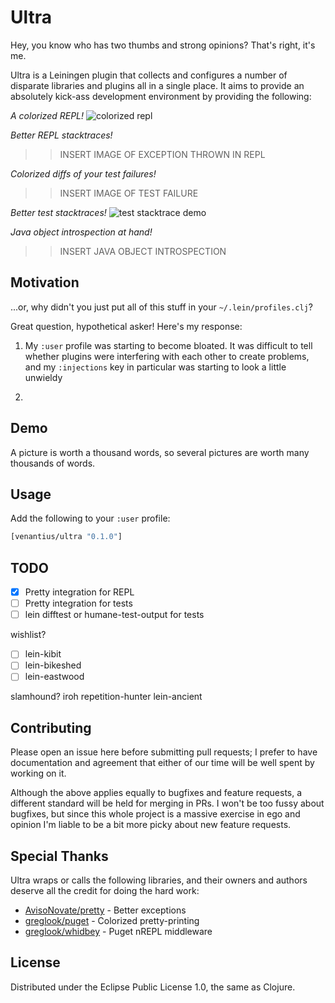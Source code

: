 # Ultra

Hey, you know who has two thumbs and strong opinions? That's right, it's me.

Ultra is a Leiningen plugin that collects and configures a number of disparate
libraries and plugins all in a single place. It aims to provide an absolutely 
kick-ass development environment by providing the following:

*A colorized REPL!*
![colorized repl](https://venantius.github.io/ultra/images/colorized-repl.png)

*Better REPL stacktraces!*
>> INSERT IMAGE OF EXCEPTION THROWN IN REPL

*Colorized diffs of your test failures!*
>> INSERT IMAGE OF TEST FAILURE

*Better test stacktraces!*
![test stacktrace demo](https://venantius.github.io/ultra/images/colorized-test-stacktrace.png)

*Java object introspection at hand!*
>> INSERT JAVA OBJECT INTROSPECTION

## Motivation

...or, why didn't you just put all of this stuff in your `~/.lein/profiles.clj`?

Great question, hypothetical asker! Here's my response:

1. My `:user` profile was starting to become bloated. It was difficult to tell
whether plugins were interfering with each other to create problems, and my 
`:injections` key in particular was starting to look a little unwieldy

2. 

## Demo

A picture is worth a thousand words, so several pictures are worth many 
thousands of words.



## Usage

Add the following to your `:user` profile:

```clojure
[venantius/ultra "0.1.0"]
```

## 





## TODO

- [x] Pretty integration for REPL
- [ ] Pretty integration for tests
- [ ] lein difftest or humane-test-output for tests

wishlist?
- [ ] lein-kibit
- [ ] lein-bikeshed
- [ ] lein-eastwood

slamhound?
iroh
repetition-hunter
lein-ancient

## Contributing

Please open an issue here before submitting pull requests; I prefer to have documentation and agreement that either of our time will be well spent by working on it. 

Although the above applies equally to bugfixes and feature requests, a different standard will be held for merging in PRs. I won't be too fussy about bugfixes, but since this whole project is a massive exercise in ego and opinion I'm liable to be a bit more picky about new feature requests. 

## Special Thanks

Ultra wraps or calls the following libraries, and their owners and authors deserve all the credit for doing the hard work:

 - [AvisoNovate/pretty](https://github.com/AvisoNovate/pretty) - Better exceptions
 - [greglook/puget](https://github.com/greglook/puget) - Colorized pretty-printing
 - [greglook/whidbey](https://github.com/greglook/whidbey) - Puget nREPL middleware

## License

Distributed under the Eclipse Public License 1.0, the same as Clojure.
